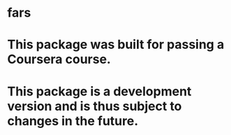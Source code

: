 # fars
# This package was built for passing a Coursera course.
# This package is a development version and is thus subject to changes in the future.

